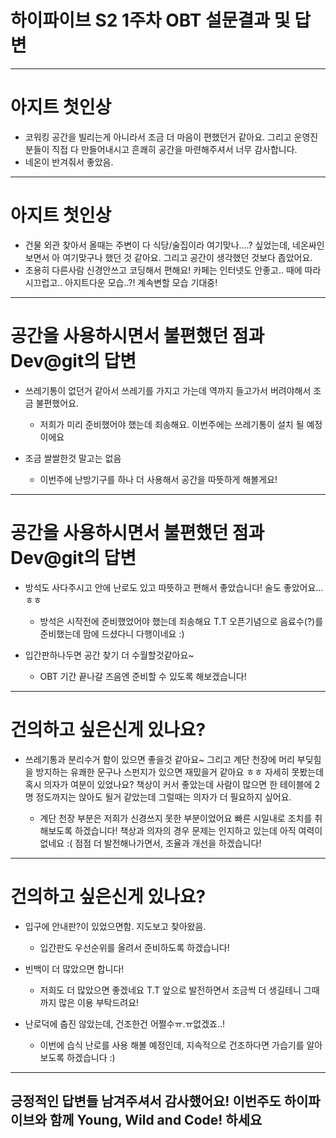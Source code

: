 # 하이파이브 S2 1주차 OBT 설문결과 및 답변
-----

# 아지트 첫인상
- 코워킹 공간을 빌리는게 아니라서 조금 더 마음이 편했던거 같아요. 그리고 운영진 분들이 직접 다 만들어내시고 흔쾌히 공간을 마련해주셔서 너무 감사합니다.
- 네온이 반겨줘서 좋았음.
-----
# 아지트 첫인상
- 건물 외관 찾아서 올때는 주변이 다 식당/술집이라 여기맞나....? 싶었는데, 네온싸인 보면서 아 여기맞구나 했던 것 같아요. 그리고 공간이 생각했던 것보다 좁았어요.
- 조용히 다른사람 신경안쓰고 코딩해서 편해요! 카페는 인터넷도 안좋고.. 때에 따라 시끄럽고.. 아지트다운 모습..?! 계속변할 모습 기대중!
-----

# 공간을 사용하시면서 불편했던 점과 Dev@git의 답변
* 쓰레기통이 없던거 같아서 쓰레기를 가지고 가는데 역까지 들고가서 버려야해서 조금 불편했어요. 
  * 저희가 미리 준비했어야 했는데 죄송해요. 이번주에는 쓰레기통이 설치 될 예정이에요  

* 조금 쌀쌀한것 말고는 없음
  * 이번주에 난방기구를 하나 더 사용해서 공간을 따뜻하게 해볼게요!
-----
# 공간을 사용하시면서 불편했던 점과 Dev@git의 답변
* 방석도 사다주시고 안에 난로도 있고 따뜻하고 편해서 좋았습니다! 술도 좋았어요...ㅎㅎ
  * 방석은 시작전에 준비했었어야 했는데 죄송해요 T.T 오픈기념으로 음료수(?)를 준비했는데 맘에 드셨다니 다행이네요 :)

* 입간판하나두면 공간 찾기 더 수월할것같아요~
  * OBT 기간 끝나갈 즈음엔 준비할 수 있도록 해보겠습니다!
-----
# 건의하고 싶은신게 있나요?
* 쓰레기통과 분리수거 함이 있으면 좋을것 같아요~
그리고 계단 천장에 머리 부딪힘을 방지하는 
유쾌한 문구나 스펀지가 있으면 재밌을거 같아요 ㅎㅎ
자세히 못봤는데 혹시 의자가 여분이 있었나요? 
책상이 커서 좋았는데 사람이 많으면 한 테이블에 2명 정도까지는 앉아도 될거 같았는데 그럴때는 의자가 더 필요하지 싶어요.
  
  * 계단 천장 부분은 저희가 신경쓰지 못한 부분이었어요 빠른 시일내로 조치를 취해보도록 하겠습니다! 
  책상과 의자의 경우 문제는 인지하고 있는데 아직 여력이 없네요 :(
  점점 더 발전해나가면서, 조율과 개선을 하겠습니다!
----
# 건의하고 싶은신게 있나요?
  
* 입구에 안내판?이 있었으면함. 지도보고 찾아왔음.
  * 입간판도 우선순위를 올려서 준비하도록 하겠습니다!
  
* 빈백이 더 많았으면 합니다!
  * 저희도 더 많았으면 좋겠네요 T.T 앞으로 발전하면서 조금씩 더 생길테니 그때까지 많은 이용 부탁드려요!
  
* 난로덕에 춥진 않았는데, 건조한건 어쩔수ㅠ.ㅠ없겠죠..!
  * 이번에 습식 난로를 사용 해볼 예정인데, 지속적으로 건조하다면 가습기를 알아보도록 하겠습니다 :)
  
----
## 긍정적인 답변들 남겨주셔서 감사했어요! 이번주도 하이파이브와 함께 Young, Wild and Code! 하세요

